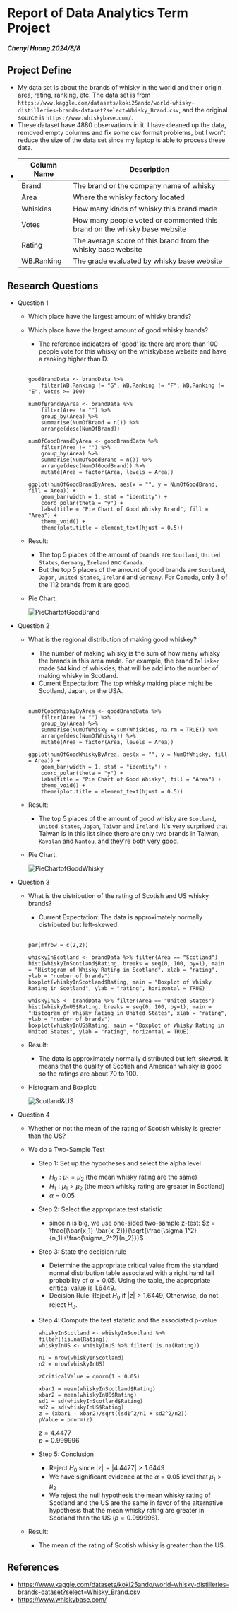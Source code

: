 # Report of Data Analytics Term Project
##### Chenyi Huang 2024/8/8

## Project Define
- My data set is about the brands of whisky in the world and their origin area, rating, ranking, etc. The data set is from `https://www.kaggle.com/datasets/koki25ando/world-whisky-distilleries-brands-dataset?select=Whisky_Brand.csv`, and the original source is `https://www.whiskybase.com/`.
- These dataset have 4880 observations in it. I have cleaned up the data, removed empty columns and fix some csv format problems, but I won't reduce the size of the data set since my laptop is able to process these data.
-
  | Column Name | Description                                                              |
  | ----------- | ------------------------------------------------------------------------ |
  | Brand       | The brand or the company name of whisky                                  |
  | Area        | Where the whisky factory located                                         |
  | Whiskies    | How many kinds of whisky this brand made                                 |
  | Votes       | How many people voted or commented this brand on the whisky base website |
  | Rating      | The average score of this brand from the whisky base website             |
  | WB.Ranking  | The grade evaluated by whisky base website                               |

## Research Questions
- Question 1
  - Which place have the largest amount of whisky brands?
  - Which place have the largest amount of good whisky brands?
    - The reference indicators of 'good' is: there are more than 100 people vote for this whisky on the whiskybase website and have a ranking higher than D. 
    <br/><br/>
    
    ```
    goodBrandData <- brandData %>% 
        filter(WB.Ranking != "G", WB.Ranking != "F", WB.Ranking != "E", Votes >= 100)

    numOfBrandByArea <- brandData %>% 
        filter(Area != "") %>%
        group_by(Area) %>%
        summarise(NumOfBrand = n()) %>%
        arrange(desc(NumOfBrand))

    numOfGoodBrandByArea <- goodBrandData %>% 
        filter(Area != "") %>%
        group_by(Area) %>%
        summarise(NumOfGoodBrand = n()) %>%
        arrange(desc(NumOfGoodBrand)) %>%
        mutate(Area = factor(Area, levels = Area))

    ggplot(numOfGoodBrandByArea, aes(x = "", y = NumOfGoodBrand, fill = Area)) +
        geom_bar(width = 1, stat = "identity") +
        coord_polar(theta = "y") +
        labs(title = "Pie Chart of Good Whisky Brand", fill = "Area") +
        theme_void() +
        theme(plot.title = element_text(hjust = 0.5))
    ```
  - Result: 
    - The top 5 places of the amount of brands are `Scotland`, `United States`, `Germany`, `Ireland` and `Canada`. 
    - But the top 5 places of the amount of good brands are `Scotland`, `Japan`, `United States`, `Ireland` and `Germany`. For Canada, only 3 of the 112 brands from it are good.

  - Pie Chart:
  
    ![PieChartofGoodBrand](./graph/PieChartofGoodBrand.png)
    




- Question 2
  - What is the regional distribution of making good whiskey? 
    - The number of making whisky is the sum of how many whisky the brands in this area made. For example, the brand `Talisker` made `544` kind of whiskies, that will be add into the number of making whisky in Scotland.
    - Current Expectation: The top whisky making place might be Scotland, Japan, or the USA.
    <br/><br/>
    
    ```
    numOfGoodWhiskyByArea <- goodBrandData %>% 
        filter(Area != "") %>%
        group_by(Area) %>%
        summarise(NumOfWhisky = sum(Whiskies, na.rm = TRUE)) %>%
        arrange(desc(NumOfWhisky)) %>%
        mutate(Area = factor(Area, levels = Area))

    ggplot(numOfGoodWhiskyByArea, aes(x = "", y = NumOfWhisky, fill = Area)) +
        geom_bar(width = 1, stat = "identity") +
        coord_polar(theta = "y") +
        labs(title = "Pie Chart of Good Whisky", fill = "Area") +
        theme_void() +
        theme(plot.title = element_text(hjust = 0.5))
    ```

  - Result:
      - The top 5 places of the amount of good whisky are `Scotland`, `United States`, `Japan`, `Taiwan` and `Ireland`. It's very surprised that Taiwan is in this list since there are only two brands in Taiwan, `Kavalan` and `Nantou`, and they're both very good.

  - Pie Chart:
  
    ![PieChartofGoodWhisky](./graph/PieChartofGoodWhisky.png)






- Question 3
  - What is the distribution of the rating of Scotish and US whisky brands? 
    - Current Expectation: The data is approximately normally distributed but left-skewed.
    <br/><br/>
    
    ```
    par(mfrow = c(2,2))

    whiskyInScotland <- brandData %>% filter(Area == "Scotland")
    hist(whiskyInScotland$Rating, breaks = seq(0, 100, by=1), main = "Histogram of Whisky Rating in Scotland", xlab = "rating", ylab = "number of brands")
    boxplot(whiskyInScotland$Rating, main = "Boxplot of Whisky Rating in Scotland", ylab = "rating", horizontal = TRUE)

    whiskyInUS <- brandData %>% filter(Area == "United States")
    hist(whiskyInUS$Rating, breaks = seq(0, 100, by=1), main = "Histogram of Whisky Rating in United States", xlab = "rating", ylab = "number of brands")
    boxplot(whiskyInUS$Rating, main = "Boxplot of Whisky Rating in United States", ylab = "rating", horizontal = TRUE)
    ```

  - Result:
      - The data is approximately normally distributed but left-skewed. It means that the quality of Scotish and American whisky is good so the ratings are about 70 to 100.

  - Histogram and Boxplot:
  
    ![Scotland&US](./graph/Scotland&US.png)



- Question 4
  - Whether or not the mean of the rating of Scotish whisky is greater than the US?
  - We do a Two-Sample Test
    - Step 1: Set up the hypotheses and select the alpha level
  
      - $H_0: \mu_1 = \mu_2$ (the mean whisky rating are the same)
      - $H_1: \mu_1 > \mu_2$ (the mean whisky rating are greater in Scotland)
      - $\alpha = 0.05$
    - Step 2: Select the appropriate test statistic
      - since n is big, we use one-sided two-sample z-test:
        $z = \frac{(\bar{x_1}-\bar{x_2})}{\sqrt{\frac{\sigma_1^2}{n_1}+\frac{\sigma_2^2}{n_2}}}$ 
    - Step 3: State the decision rule
      - Determine the appropriate critical value from the standard normal distribution table associated with a right hand tail probability of $\alpha = 0.05$. Using the table, the appropriate critical value is 1.6449.
      - Decision Rule: Reject $H_0$ if $|z| > 1.6449$, Otherwise, do not reject $H_0$.
    - Step 4: Compute the test statistic and the associated p-value

        ```
        whiskyInScotland <- whiskyInScotland %>% filter(!is.na(Rating))
        whiskyInUS <- whiskyInUS %>% filter(!is.na(Rating))

        n1 = nrow(whiskyInScotland)
        n2 = nrow(whiskyInUS)

        zCriticalValue = qnorm(1 - 0.05)

        xbar1 = mean(whiskyInScotland$Rating)
        xbar2 = mean(whiskyInUS$Rating)
        sd1 = sd(whiskyInScotland$Rating)
        sd2 = sd(whiskyInUS$Rating)
        z = (xbar1 - xbar2)/sqrt((sd1^2/n1 + sd2^2/n2))
        pValue = pnorm(z)
        ```

        $z = 4.4477$    
        $p = 0.999996$
    - Step 5: Conclusion
      - Reject $H_0$ since $|z| = |4.4477| > 1.6449$
      - We have significant evidence at the $\alpha = 0.05$ level that $\mu_1 > \mu_2$
      - We reject the null hypothesis the mean whisky rating of Scotland and the US are the same in favor of the alternative hypothesis that the mean whisky rating are greater in Scotland than the US ($p = 0.999996$).

  - Result:
      - The mean of the rating of Scotish whisky is greater than the US.


## References
- https://www.kaggle.com/datasets/koki25ando/world-whisky-distilleries-brands-dataset?select=Whisky_Brand.csv
- https://www.whiskybase.com/